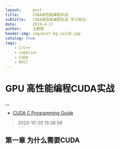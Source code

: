 ```yaml
---
layout:     post
title:      CUDA高性能编程实战
subtitle:   CUDA高性能编程实战 学习笔记
date:       2019-4-17
author:     王鹏程
header-img: img/post-bg-ios10.jpg
catalog: true
tags:
    - C/C++
    - complier
    - CUDA
    - NVCC
---
```


# GPU 高性能编程CUDA实战
__
- [CUDA C Programming Guide](https://docs.nvidia.com/cuda/archive/9.2/cuda-c-programming-guide/index.html)

> 2020-10-20 15:38:58

## 第一章 为什么需要CUDA

